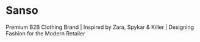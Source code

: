 # Sanso
Premium B2B Clothing Brand | Inspired by Zara, Spykar &amp; Killer | Designing Fashion for the Modern Retailer
